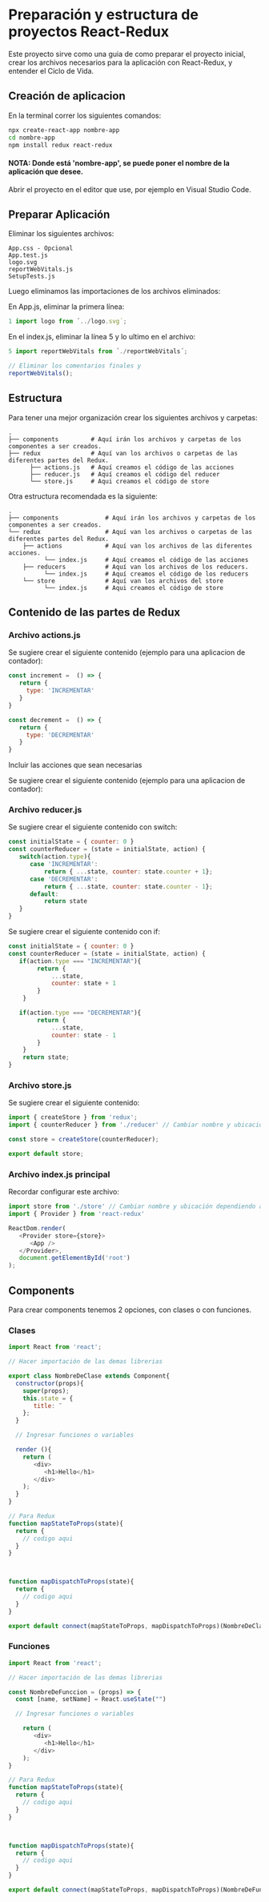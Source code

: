 # Preparación y estructura de proyectos React-Redux
Este proyecto sirve como una guia de como preparar el proyecto inicial, crear los archivos necesarios para la aplicación con React-Redux, y entender el Ciclo de Vida.

## Creación de aplicacion

En la terminal correr los siguientes comandos:

```bash
npx create-react-app nombre-app
cd nombre-app
npm install redux react-redux
```
#### NOTA: Donde está 'nombre-app', se puede poner el nombre de la aplicación que desee.

Abrir el proyecto en el editor que use, por ejemplo en Visual Studio Code.

## Preparar Aplicación
Eliminar los siguientes archivos:
```files
App.css - Opcional
App.test.js
logo.svg
reportWebVitals.js
SetupTests.js
```
Luego eliminamos las importaciones de los archivos eliminados:

En App.js, eliminar la primera línea:

```javascript
1 import logo from ´../logo.svg´;
```

En el index.js, eliminar la línea 5 y lo ultimo en el archivo:

```javascript
5 import reportWebVitals from ´./reportWebVitals´;

// Eliminar los comentarios finales y
reportWebVitals();
```


## Estructura
Para tener una mejor organización crear los siguientes archivos y carpetas:

```files
.
├── components         # Aquí irán los archivos y carpetas de los componentes a ser creados.
├── redux              # Aquí van los archivos o carpetas de las diferentes partes del Redux.
      ├── actions.js   # Aquí creamos el código de las acciones
      ├── reducer.js   # Aquí creamos el código del reducer
      └── store.js     # Aqui creamos el código de store
```
Otra estructura recomendada es la siguiente:

```files
.
├── components             # Aquí irán los archivos y carpetas de los componentes a ser creados.
└── redux                  # Aquí van los archivos o carpetas de las diferentes partes del Redux.
    ├── actions            # Aquí van los archivos de las diferentes acciones.
          └── index.js     # Aquí creamos el código de las acciones
    ├── reducers           # Aquí van los archivos de los reducers.
          └── index.js     # Aquí creamos el código de los reducers
    └── store              # Aquí van los archivos del store
          └── index.js     # Aqui creamos el código de store
```

## Contenido de las partes de Redux

### Archivo actions.js
Se sugiere crear el siguiente contenido (ejemplo para una aplicacion de contador):

```javascript
const increment =  () => {
   return {
     type: 'INCREMENTAR'
   }
}

const decrement =  () => {
   return {
     type: 'DECREMENTAR'
   }
}
```

Incluir las acciones que sean necesarias

Se sugiere crear el siguiente contenido (ejemplo para una aplicacion de contador):

### Archivo reducer.js
Se sugiere crear el siguiente contenido con switch:

```javascript
const initialState = { counter: 0 }
const counterReducer = (state = initialState, action) { 
   switch(action.type){
      case 'INCREMENTAR':
          return { ...state, counter: state.counter + 1};
      case 'DECREMENTAR':
          return { ...state, counter: state.counter - 1};
      default:
          return state
   }
}
```
Se sugiere crear el siguiente contenido con if:

```javascript
const initialState = { counter: 0 }
const counterReducer = (state = initialState, action) { 
   if(action.type === "INCREMENTAR"){
        return {
            ...state,
            counter: state + 1
        }
    }

   if(action.type === "DECREMENTAR"){
        return {
            ...state,
            counter: state - 1
        }
    }
    return state;
}

```

### Archivo store.js
Se sugiere crear el siguiente contenido:

```javascript
import { createStore } from 'redux';
import { counterReducer } from './reducer' // Cambiar nombre y ubicación dependiendo a lo creado.

const store = createStore(counterReducer);

export default store;
```

### Archivo index.js principal
Recordar configurar este archivo:

```javascript
import store from './store' // Cambiar nombre y ubicación dependiendo a lo creado.
import { Provider } from 'react-redux'

ReactDom.render(
   <Provider store={store}>
      <App />
   </Provider>,
   document.getElementById('root')
);
```

## Components

Para crear components tenemos 2 opciones, con clases o con funciones.
### Clases
```javascript
import React from 'react';

// Hacer importación de las demas librerias

export class NombreDeClase extends Component{
  constructor(props){
    super(props);
    this.state = {
       title: ¨
    };
  }

  // Ingresar funciones o variables

  render (){
    return (
       <div>
          <h1>Hello</h1>
       </div>
    );
  }
}

// Para Redux
function mapStateToProps(state){
  return {
    // codigo aqui
  }
}



function mapDispatchToProps(state){
  return {
    // codigo aqui
  }
}

export default connect(mapStateToProps, mapDispatchToProps)(NombreDeClase)
```

### Funciones 

```javascript
import React from 'react';

// Hacer importación de las demas librerias

const NombreDeFunccion = (props) => {
  const [name, setName] = React.useState("")

  // Ingresar funciones o variables

    return (
       <div>
          <h1>Hello</h1>
       </div>
    );
}

// Para Redux
function mapStateToProps(state){
  return {
    // codigo aqui
  }
}



function mapDispatchToProps(state){
  return {
    // codigo aqui
  }
}

export default connect(mapStateToProps, mapDispatchToProps)(NombreDeFuncion)
```
